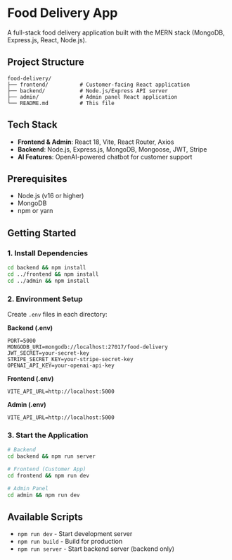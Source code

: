 # Food Delivery App

A full-stack food delivery application built with the MERN stack (MongoDB, Express.js, React, Node.js).

## Project Structure

```
food-delivery/
├── frontend/          # Customer-facing React application
├── backend/           # Node.js/Express API server
├── admin/             # Admin panel React application
└── README.md          # This file
```

## Tech Stack

- **Frontend & Admin**: React 18, Vite, React Router, Axios
- **Backend**: Node.js, Express.js, MongoDB, Mongoose, JWT, Stripe
- **AI Features**: OpenAI-powered chatbot for customer support

## Prerequisites

- Node.js (v16 or higher)
- MongoDB
- npm or yarn

## Getting Started

### 1. Install Dependencies
```bash
cd backend && npm install
cd ../frontend && npm install
cd ../admin && npm install
```

### 2. Environment Setup

Create `.env` files in each directory:

**Backend (.env)**
```env
PORT=5000
MONGODB_URI=mongodb://localhost:27017/food-delivery
JWT_SECRET=your-secret-key
STRIPE_SECRET_KEY=your-stripe-secret-key
OPENAI_API_KEY=your-openai-api-key
```

**Frontend (.env)**
```env
VITE_API_URL=http://localhost:5000
```

**Admin (.env)**
```env
VITE_API_URL=http://localhost:5000
```

### 3. Start the Application

```bash
# Backend
cd backend && npm run server

# Frontend (Customer App)
cd frontend && npm run dev

# Admin Panel
cd admin && npm run dev
```

## Available Scripts

- `npm run dev` - Start development server
- `npm run build` - Build for production
- `npm run server` - Start backend server (backend only)
